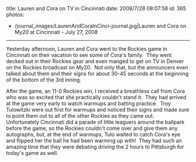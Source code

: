 title: Lauren and Cora on TV in Cincinnati
date: 2008/7/28 08:07:58
id: 365
photos:
- /journal_images/LaurenAndCoraInCinci-journal.jpg|Lauren and Cora on My20 at Cincinnati - July 27, 2008
---
Yesterday afternoon, Lauren and Cora went to the Rockies game in Cincinnati on their vacation to see some of Cora's family.  They went decked out in their Rockies gear and even manged to get on TV in Denver on the Rockies broadcast on My20.  Not only that, but the announcers even talked about them and their signs for about 30-45 seconds at the beginning of the bottom of the 3rd inning.

After the game, an 11-0 Rockies win, I received a breathless call from Cora who was so excited that she practically couldn't stand it.  They had arrived at the game very early to watch warmups and batting practice.  Troy Tulowitzki were out first for warmups and noticed their signs and made sure to point them out to all of the other Rockies as they came out.  Unfortunately Cincinnati did a parade of little leaguers around the ballpark before the game, so the Rockies couldn't come over and give them any autographs, but, at the end of warmups, Tulo waited to catch Cora's eye and flipped her the ball he had been warming up with!  They had such an amazing time that they were debating driving the 2 hours to Pittsburgh for today's game as well.   